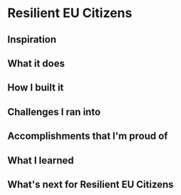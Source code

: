 # Resilient EU Citizens

## Inspiration

## What it does

## How I built it

## Challenges I ran into

## Accomplishments that I'm proud of

## What I learned

## What's next for Resilient EU Citizens

